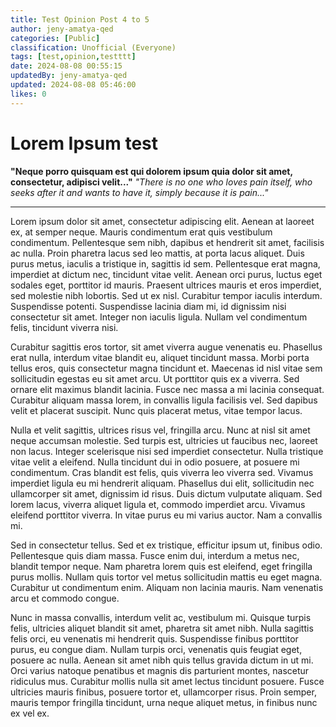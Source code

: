 ```yaml
---
title: Test Opinion Post 4 to 5
author: jeny-amatya-qed
categories: [Public]
classification: Unofficial (Everyone)
tags: [test,opinion,testttt]
date: 2024-08-08 00:55:15 
updatedBy: jeny-amatya-qed
updated: 2024-08-08 05:46:00 
likes: 0
---
```


# Lorem Ipsum test
**"Neque porro quisquam est qui dolorem ipsum quia dolor sit amet, consectetur, adipisci velit..."**
*"There is no one who loves pain itself, who seeks after it and wants to have it, simply because it is pain..."*


***

Lorem ipsum dolor sit amet, consectetur adipiscing elit. Aenean at laoreet ex, at semper neque. Mauris condimentum erat quis vestibulum condimentum. Pellentesque sem nibh, dapibus et hendrerit sit amet, facilisis ac nulla. Proin pharetra lacus sed leo mattis, at porta lacus aliquet. Duis purus metus, iaculis a tristique in, sagittis id sem. Pellentesque erat magna, imperdiet at dictum nec, tincidunt vitae velit. Aenean orci purus, luctus eget sodales eget, porttitor id mauris. Praesent ultrices mauris et eros imperdiet, sed molestie nibh lobortis. Sed ut ex nisl. Curabitur tempor iaculis interdum. Suspendisse potenti. Suspendisse lacinia diam mi, id dignissim nisi consectetur sit amet. Integer non iaculis ligula. Nullam vel condimentum felis, tincidunt viverra nisi.

Curabitur sagittis eros tortor, sit amet viverra augue venenatis eu. Phasellus erat nulla, interdum vitae blandit eu, aliquet tincidunt massa. Morbi porta tellus eros, quis consectetur magna tincidunt et. Maecenas id nisl vitae sem sollicitudin egestas eu sit amet arcu. Ut porttitor quis ex a viverra. Sed ornare elit maximus blandit lacinia. Fusce nec massa a mi lacinia consequat. Curabitur aliquam massa lorem, in convallis ligula facilisis vel. Sed dapibus velit et placerat suscipit. Nunc quis placerat metus, vitae tempor lacus.

Nulla et velit sagittis, ultrices risus vel, fringilla arcu. Nunc at nisl sit amet neque accumsan molestie. Sed turpis est, ultricies ut faucibus nec, laoreet non lacus. Integer scelerisque nisi sed imperdiet consectetur. Nulla tristique vitae velit a eleifend. Nulla tincidunt dui in odio posuere, at posuere mi condimentum. Cras blandit est felis, quis viverra leo viverra sed. Vivamus imperdiet ligula eu mi hendrerit aliquam. Phasellus dui elit, sollicitudin nec ullamcorper sit amet, dignissim id risus. Duis dictum vulputate aliquam. Sed lorem lacus, viverra aliquet ligula et, commodo imperdiet arcu. Vivamus eleifend porttitor viverra. In vitae purus eu mi varius auctor. Nam a convallis mi.

Sed in consectetur tellus. Sed et ex tristique, efficitur ipsum ut, finibus odio. Pellentesque quis diam massa. Fusce enim dui, interdum a metus nec, blandit tempor neque. Nam pharetra lorem quis est eleifend, eget fringilla purus mollis. Nullam quis tortor vel metus sollicitudin mattis eu eget magna. Curabitur ut condimentum enim. Aliquam non lacinia mauris. Nam venenatis arcu et commodo congue.

Nunc in massa convallis, interdum velit ac, vestibulum mi. Quisque turpis felis, ultricies aliquet blandit sit amet, pharetra sit amet nibh. Nulla sagittis felis orci, eu venenatis mi hendrerit quis. Suspendisse finibus porttitor purus, eu congue diam. Nullam turpis orci, venenatis quis feugiat eget, posuere ac nulla. Aenean sit amet nibh quis tellus gravida dictum in ut mi. Orci varius natoque penatibus et magnis dis parturient montes, nascetur ridiculus mus. Curabitur mollis nulla sit amet lectus tincidunt posuere. Fusce ultricies mauris finibus, posuere tortor et, ullamcorper risus. Proin semper, mauris tempor fringilla tincidunt, urna neque aliquet metus, in finibus nunc ex vel ex.